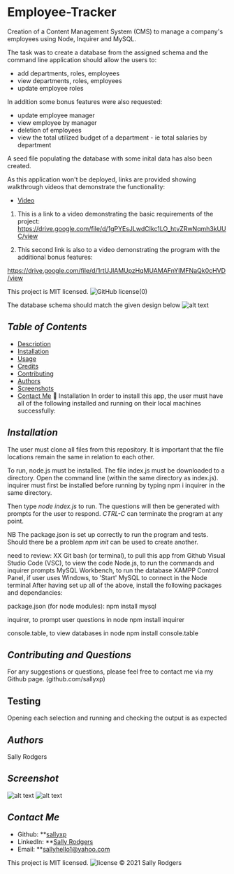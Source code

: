 # Employee-Tracker
Creation of a Content Management System (CMS) to manage a company's employees using Node, Inquirer and MySQL.

The task was to create a database from the assigned schema and the command line application should allow the users to:
 - add departments, roles, employees
 - view departments, roles, employees
 - update employee roles 

 In addition some bonus features were also requested:
 - update employee manager
 - view employee by manager
 - deletion of employees
 - view the total utilized budget of a department - ie total salaries by department

 A seed file populating the database with some inital data has also been created.

 As this application won't be deployed, links are provided showing walkthrough videos that demonstrate the functionality:

- [Video](#video)
1.  This is a link to a video demonstrating the basic requirements of the project:
https://drive.google.com/file/d/1gPYEsJLwdCIkc1LO_htvZRwNqmh3kUUC/view

2.  This second link is also to a video demonstrating the program with the additional bonus features:

https://drive.google.com/file/d/1rtUJlAMUpzHqMUAMAFnYIMFNaQk0cHVD/view

This project is MIT licensed. ![GitHub license](![license](https://img.shields.io/static/v1?label=license&message=MIT&color=blueviolet))(0)

The database schema should match the given design below
![alt text](/Images/databasedesign.png) 

## *Table of Contents*
- [Description](#description)
- [Installation](#installation)
- [Usage](#usage)
- [Credits](#Credits) 
- [Contributing](#contributing)
- [Authors](#authors)
- [Screenshots](#screenshots)
- [Contact Me](#contact-me)
💾 Installation
In order to install this app, the user must have all of the following installed and running on their local machines successfully:
## *Installation*
The user must clone all files from this repository.  It is important that the file locations remain the same in relation to each other.

To run, node.js must be installed. The file index.js must be downloaded to a directory. Open the command line (within the same directory as index.js).  inquirer must first be installed before running by typing npm i inquirer in the same directory.

Then type _node index.js_ to run.  The questions will then be generated with prompts for the user to respond. _CTRL-C_ can terminate the program at any point.

NB The package.json is set up correctly to run the program and tests.  Should there be a problem _npm init_ can be used to create another.

need to review:  XX
Git bash (or terminal), to pull this app from Github
Visual Studio Code (VSC), to view the code
Node.js, to run the commands and inquirer prompts
MySQL Workbench, to run the database
XAMPP Control Panel, if user uses Windows, to 'Start' MySQL to connect in the Node terminal
After having set up all of the above, install the following packages and dependancies:

package.json (for node modules):
npm install
mysql

inquirer, to prompt user questions in node
npm install inquirer

console.table, to view databases in node
npm install console.table

## *Contributing and Questions*
For any suggestions or questions, please feel free to contact me via my Github page. (github.com/sallyxp)

## Testing
Opening each selection and running and checking the output is as expected

## *Authors*
Sally Rodgers

## *Screenshot*
![alt text](/Images/TeamHogworts.png)
![alt text](/Images/Prompts.png) 

## *Contact Me*
- Github: **[sallyxp](github.com/sallyxp)
- LinkedIn: **[Sally Rodgers](www.linkedin.com/in/sallyhello1)  
- Email: **[sallyhello1@yahoo.com](mailto:sallyhello1@yahoo.com)

This project is MIT licensed. ![license](https://img.shields.io/static/v1?label=license&message=MIT&color=blueviolet) 
&copy; 2021 Sally Rodgers